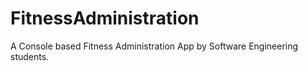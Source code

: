 # FitnessAdministration
A Console based Fitness Administration App by Software Engineering students.
